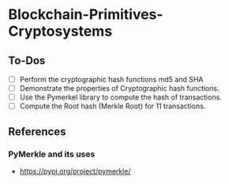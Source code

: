 # Blockchain-Primitives-Cryptosystems

## To-Dos

- [ ] Perform the cryptographic hash functions md5 and SHA
- [ ] Demonstrate the properties of Cryptographic hash functions.
- [ ] Use the Pymerkel library to compute the hash of transactions.
- [ ] Compute the Root hash (Merkle Root) for 11 transactions.

## References

### PyMerkle and its uses

- https://pypi.org/project/pymerkle/
